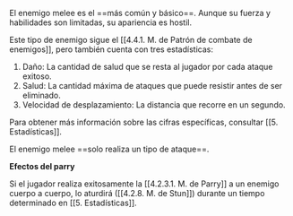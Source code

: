 
El enemigo melee es el ==más común y básico==. Aunque su fuerza y habilidades son limitadas, su apariencia es hostil.

Este tipo de enemigo sigue el [[4.4.1. M. de Patrón de combate de enemigos]], pero también cuenta con tres estadísticas:

1. Daño: La cantidad de salud que se resta al jugador por cada ataque exitoso.
2. Salud: La cantidad máxima de ataques que puede resistir antes de ser eliminado.
3. Velocidad de desplazamiento: La distancia que recorre en un segundo.

Para obtener más información sobre las cifras específicas, consultar [[5. Estadísticas]].

El enemigo melee ==solo realiza un tipo de ataque==.

**Efectos del parry**

Si el jugador realiza exitosamente la [[4.2.3.1. M. de Parry]] a un enemigo cuerpo a cuerpo, lo aturdirá ([[4.2.8. M. de Stun]]) durante un tiempo determinado en [[5. Estadísticas]].